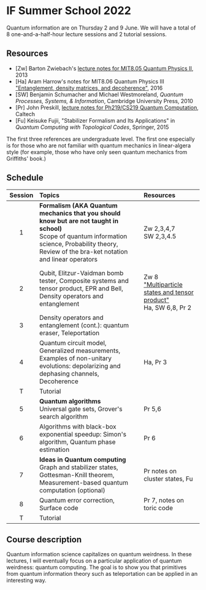 # IF Summer School 2022



Quantum information are on Thursday 2 and 9 June. We will have a total of 8 one-and-a-half-hour lecture sessions and 2 tutorial sessions.

## Resources

* [Zw] Barton Zwiebach's [lecture notes for MIT8.05 Quantum Physics II](https://ocw.mit.edu/courses/8-05-quantum-physics-ii-fall-2013/pages/lecture-notes/), 2013
* [Ha] Aram Harrow's notes for MIT8.06 Quantum Physics III ["Entanglement, density matrices, and decoherence"](https://ocw.mit.edu/courses/8-06-quantum-physics-iii-spring-2016/resources/mit8_06s16_chap3/), 2016
* [SW] Benjamin Schumacher and Michael Westmoreland, *Quantum Processes, Systems, & Information*, Cambridge University Press, 2010
* [Pr] John Preskill, [lecture notes for Ph219/CS219 Quantum Computation](http://theory.caltech.edu/~preskill/ph219/index.html), Caltech
* [Fu] Keisuke Fujii, "Stabilizer Formalism and Its Applications" in *Quantum Computing with Topological Codes*, Springer, 2015

The first three references are undergraduate level. The first one especially is for those who are not familiar with quantum mechanics in linear-algera style (for example, those who have only seen quantum mechanics from Griffiths' book.)

## Schedule

|Session| Topics | Resources |
|:----:|:--------------|:-------|
|1| **Formalism (AKA Quantum mechanics that you should know but are not taught in school)** <br> Scope of quantum information science, Probability theory, Review of the bra-ket notation and linear operators| Zw 2,3,4,7 <br> SW 2,3,4.5|
|2|Qubit, Elitzur-Vaidman bomb tester, Composite systems and tensor product, EPR and Bell, Density operators and entanglement | <br> Zw 8 ["Multiparticle states and tensor product"](https://ocw.mit.edu/courses/8-05-quantum-physics-ii-fall-2013/resources/mit8_05f13_chap_08/) <br> Ha, SW 6,8, Pr 2 |   
|3| Density operators and entanglement (cont.): quantum eraser, Teleportation | |
|4| Quantum circuit model, Generalized measurements, Examples of non-unitary evolutions: depolarizing and dephasing channels, Decoherence |Ha, Pr 3|
|T|Tutorial|
|5| **Quantum algorithms** <br> Universal gate sets, Grover's search algorithm|Pr 5,6|
|6| Algorithms with black-box exponential speedup: Simon's algorithm, Quantum phase estimation|Pr 6|
|7| **Ideas in Quantum computing** <br> Graph and stabilizer states, Gottesman-Knill theorem, Measurement-based quantum computation (optional)|Pr notes on cluster states, Fu|
|8| Quantum error correction, Surface code|Pr 7, notes on toric code|
|T|Tutorial|


## Course description
Quantum information science capitalizes on quantum weirdness. In these lectures, I will eventually focus on a particular application of quantum weirdness: quantum computing. The goal is to show you that primitives from quantum information theory such as teleportation can be applied in an interesting way.


<!-- ## Tentative references
* [Ba] Leslie E. Ballentine, *Quantum Theory: A Modern Development*, World Scientific, 1998.
* [Pr] Preskill, lecture notes for Ph219/CS219 Quantum Computation, Caltech 
* [Ma] E.B. Manoukian, *Quantum Theory: A Wide Spectrum*, Springer, 2006.
* [C-T] Claude Cohen-Tannoudji, Bernard Diu, and Franck Laloë, *Quantum Mechanics*, 2 volumes, Wiley-VCH, 1977. 
* [Sh] R. Shankar, *Principles of Quantum Mechanics*, 2nd ed., Plenum Press 1994. 
* [Ba] Leslie E. Ballentine, *Quantum Theory: A Modern Development*, World Scientific, 1998.
* [SW] Benjamin Schumacher and Michael Westmoreland, *Quantum Processes, Systems, & Information*, Cambridge University Press, 2010. 

### Further resources

* [Lecture notes](http://bohr.physics.berkeley.edu/classes/221/1011/221a.html) for Physics 221A Quantum Mechanics by Robert Littlejohn, UC Berkeley-->
